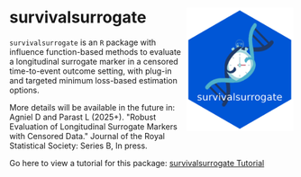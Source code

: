 # survivalsurrogate <img src="hex_survivalsurrogate.png" align="right" height="220" alt="survivalsurrogate hex logo" />

<!-- badges: start put back when on cran-->
<!-- [![CRAN status](https://www.r-pkg.org/badges/version/SurrogateSeq)](https://CRAN.R-project.org/package=SurrogateSeq)  -->
<!-- badges: end -->

`survivalsurrogate` is an `R` package with influence function-based methods to evaluate a longitudinal surrogate marker in a censored time-to-event outcome setting, with plug-in and targeted minimum loss-based estimation options.

More details will be available in the future in: Agniel D and Parast L (2025+). "Robust Evaluation of Longitudinal Surrogate Markers with Censored Data." Journal of the Royal Statistical Society: Series B, In press. 

Go here to view a tutorial for this package: [survivalsurrogate Tutorial](https://htmlpreview.github.io/?https://raw.githubusercontent.com/denisagniel/survivalsurrogate/refs/heads/master/survivalsurrogate_tutorial.html)
